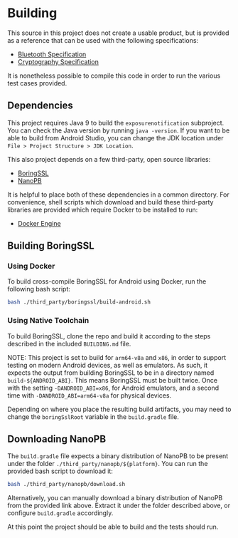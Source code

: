 # Building

This source in this project does not create a usable product, but is provided as a reference that
can be used with the following specifications:

- [Bluetooth Specification](https://blog.google/documents/70/Exposure_Notification_-_Bluetooth_Specification_v1.2.2.pdf)
- [Cryptography Specification](https://blog.google/documents/69/Exposure_Notification_-_Cryptography_Specification_v1.2.1.pdf)

It is nonetheless possible to compile this code in order to run the various test cases provided.

## Dependencies

This project requires Java 9 to build the `exposurenotification` subproject. You can check the Java
version by running `java -version`. If you want to be able to build from Android Studio, you can
change the JDK location under `File > Project Structure > JDK Location`.

This also project depends on a few third-party, open source libraries:

* [BoringSSL](https://boringssl.googlesource.com/boringssl/)
* [NanoPB](https://jpa.kapsi.fi/nanopb/download/)

It is helpful to place both of these dependencies in a common directory. For convenience, shell
scripts which download and build these third-party libraries are provided which require Docker to
be installed to run:

* [Docker Engine](https://docs.docker.com/engine/install/)

## Building BoringSSL

### Using Docker

To build cross-compile BoringSSL for Android using Docker, run the following bash script:
```bash
bash ./third_party/boringssl/build-android.sh
```

### Using Native Toolchain

To build BoringSSL, clone the repo and build it according to the steps described in the included
`BUILDING.md` file.

NOTE: This project is set to build for `arm64-v8a` and `x86`, in order to support testing on
modern Android devices, as well as emulators. As such, it expects the output from building
BoringSSL to be in a directory named `build-${ANDROID_ABI}`. This means BoringSSL must be built
twice. Once with the setting `-DANDROID_ABI=x86`, for Android emulators, and a second time with
 `-DANDROID_ABI=arm64-v8a` for physical devices.

Depending on where you place the resulting build artifacts, you may need to change the
`boringSslRoot` variable in the `build.gradle` file.

## Downloading NanoPB

The `build.gradle` file expects a binary distribution of NanoPB to be present under the folder
`./third_party/nanopb/${platform}`. You can run the provided bash script to download it:
```bash
bash ./third_party/nanopb/download.sh
```

Alternatively, you can manually download a binary distribution of NanoPB from the provided link
above. Extract it under the folder described above, or configure `build.gradle` accordingly.


At this point the project should be able to build and the tests should run.
